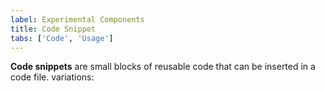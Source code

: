 ```yaml
---
label: Experimental Components
title: Code Snippet
tabs: ['Code', 'Usage']
---
```


<page-intro>**Code snippets** are small blocks of reusable code that can be inserted in a code file.
variations:</page-intro>

<component
    name="Experimental Code Snippet"
    component="code-snippet"
    variation="code-snippet"
    experimental="true"
    >
</component>
<component
    name="Experimental Inline Code Snippet"
    component="code-snippet"
    variation="code-snippet--inline"
    haslightversion="true"
    experimental="true"
    >
</component>
<component
    name="Experimental Multi Line Code Snippet"
    component="code-snippet"
    variation="code-snippet--multi"
    experimental="true"
    >
</component>
<component-docs component="code-snippet"></component-docs>
